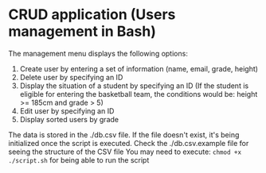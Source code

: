 # CRUD application (Users management in Bash)

The management menu displays the following options:

1. Create user by entering a set of information (name, email, grade, height)
2. Delete user by specifying an ID
3. Display the situation of a student by specifying an ID (If the student is eligible for entering the basketball team, the conditions would be: height >= 185cm and grade > 5)
4. Edit user by specifying an ID
5. Display sorted users by grade

The data is stored in the ./db.csv file. If the file doesn't exist, it's being initialized once the script is executed.
Check the ./db.csv.example file for seeing the structure of the CSV file
You may need to execute: `chmod +x ./script.sh` for being able to run the script
